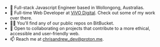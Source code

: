 - 👀 Full-stack Javascript Engineer based in Wollongong, Australias.
- 🌱 Full-time Web Developer at [ViVO Digital](https://vivo.digital). Check out some of my work over there.
- 🤷‍♂️ You'll find any of our public repos on BitBucket.
- 💞️ Open to collaborating on projects that contribute to a more ethical, accessible and user-friendly web.
- 📫 Reach me at [chrisandrew_dev@proton.me](mailto:chrisandrew_dev@proton.me).
